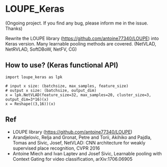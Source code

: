 # LOUPE_Keras

(Ongoing project. If you find any bug, please inform me in the issue. Thanks)

Rewrite the LOUPE library (https://github.com/antoine77340/LOUPE) into Keras version. Many learnable pooling methods are covered. (NetVLAD, NetRVLAD, SoftDBoW, NetFV, CG)



## How to use? (Keras functional API)
```
import loupe_keras as lpk

# input x size: (batchsize, max_samples, feature_size)
# output x size: (batchsize, output_dim)
x = lpk.NetVLAD(feature_size=32, max_samples=20, cluster_size=3, output_dim=3*16)(x)
x = Reshape((3,16))(x)

```


## Ref
+ LOUPE library (https://github.com/antoine77340/LOUPE)
+ Arandjelovic, Relja and Gronat, Petre and Torii, Akihiko and Pajdla, Tomas and Sivic, Josef, NetVLAD: CNN architecture for weakly supervised place recognition, CVPR 2016
+ Antoine Miech and Ivan Laptev and Josef Sivic, Learnable pooling with Context Gating for video classification, arXiv:1706.06905
